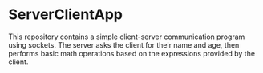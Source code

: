 # ServerClientApp
This repository contains a simple client-server communication program using sockets. The server asks the client for their name and age, then performs basic math operations based on the expressions provided by the client.
